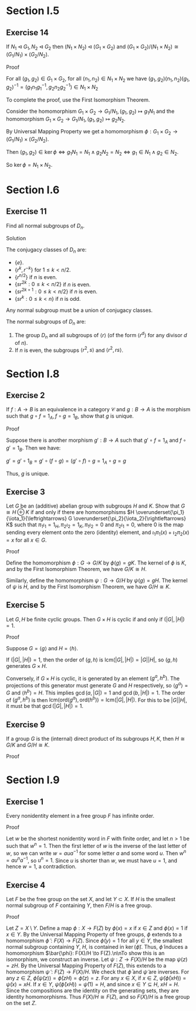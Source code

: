 # Section I.5
## Exercise 14
If $N_1 \triangleleft G_1, N_2 \triangleleft G_2$ then $(N_1 \times N_2) \triangleleft(G_1 \times G_2)$ and $(G_1 \times G_2) /(N_1 \times N_2) \cong(G_1 / N_1) \times(G_2 / N_2)$.

Proof

For all $(g_1,g_2)\in G_1\times G_2$, for all $(n_1,n_2)\in N_1\times N_2$ we have $(g_1,g_2)(n_1,n_2)(g_1,g_2)^{-1}=(g_1n_1g_1^{-1},g_2n_2g_2^{-1})\in N_1\times N_2$

To complete the proof, use the First Isomorphism Theorem.

Consider the homomorphism $G_1 \times G_2 \to G_1/N_1,(g_1,g_2)\mapsto g_1N_1$ and the homomorphism $G_1 \times G_2 \to G_1/N_1,(g_1,g_2)\mapsto g_2N_2$.

By Universal Mapping Property we get a homomorphism $\phi: G_1 \times G_2 \to (G_1/N_1) \times (G_2/N_2)$.

Then $(g_1,g_2)\in\ker\phi\iff g_1N_1=N_1\land g_2N_2=N_2\iff g_1\in N_1\land g_2\in N_2$.

So $\ker\phi=N_1\times N_2$.

# Section I.6
## Exercise 11
Find all normal subgroups of $D_n$.

Solution

The conjugacy classes of $D_n$ are:
- $`\{e\}`$.
- $`\{r^k, r^{-k}\}`$ for $1 \leq k < n/2$.
- $`\{r^{n/2}\}`$ if $n$ is even.
- $`\{s r^{2k} : 0 \leq k < n/2\}`$ if $n$ is even.
- $`\{s r^{2k+1} : 0 \leq k < n/2\}`$ if $n$ is even.
- $`\{s r^k : 0 \leq k < n\}`$ if $n$ is odd.

Any normal subgroup must be a union of conjugacy classes.

The normal subgroups of $D_n$ are:

1.  The group $D_n$ and all subgroups of $\langle r \rangle$ (of the form $\langle r^d \rangle$ for any divisor $d$ of $n$).
2.  If $n$ is even, the subgroups $\langle r^2, s \rangle$ and $\langle r^2, rs \rangle$.


# Section I.8
## Exercise 2
If $f: A \to B$ is an equivalence in a category $\mathcal{C}$ and $g: B \to A$ is the morphism such that $g \circ f=1_A, f \circ g=1_B$, show that $g$ is unique.

Proof

Suppose there is another morphism $g': B \to A$ such that $g' \circ f=1_A$ and $f \circ g'=1_B$. Then we have:

$g' = g' \circ 1_B = g' \circ (f \circ g) = (g' \circ f) \circ g = 1_A \circ g = g$

Thus, $g$ is unique.

## Exercise 3
Let $G$ be an (additive) abelian group with subgroups $H$ and $K$. Show that $G \cong H \oplus K$ if and only if there are homomorphisms $H \overunderset{\pi_1}{\iota_1}{\leftrightarrows} G \overunderset{\pi_2}{\iota_2}{\rightleftarrows} K$ such that $\pi_1 \iota_1=1_H, \pi_2 \iota_2=1_K, \pi_1 \iota_2=0$ and $\pi_2 \iota_1=0$, where 0 is the map sending every element onto the zero (identity) element, and $\iota_1 \pi_1(x)+\iota_2 \pi_2(x)=x$ for all $x \in G$.

Proof

Define the homomorphism $\phi: G \to G/K$ by $\phi(g) = gK$. The kernel of $\phi$ is $K$, and by the First Isomorphism Theorem, we have $G/K \cong H$.

Similarly, define the homomorphism $\psi: G \to G/H$ by $\psi(g) = gH$. The kernel of $\psi$ is $H$, and by the First Isomorphism Theorem, we have $G/H \cong K$.

## Exercise 5
Let $G, H$ be finite cyclic groups. Then $G \times H$ is cyclic if and only if $(|G|,|H|)=1$.

Proof

Suppose $G=\langle g \rangle$ and $H=\langle h \rangle$.

If $(|G|,|H|)=1$, then the order of $(g,h)$ is $\mathrm{lcm}(|G|,|H|)=|G||H|$, so $(g,h)$ generates $G \times H$.

Conversely, if $G \times H$ is cyclic, it is generated by an element $(g^a, h^b)$. The projections of this generator must generate $G$ and $H$ respectively, so $\langle g^a \rangle = G$ and $\langle h^b \rangle = H$. This implies $\gcd(a, |G|) = 1$ and $\gcd(b, |H|) = 1$. The order of $(g^a, h^b)$ is then $\mathrm{lcm}(\mathrm{ord}(g^a), \mathrm{ord}(h^b)) = \mathrm{lcm}(|G|, |H|)$. For this to be $|G||H|$, it must be that $\gcd(|G|, |H|) = 1$.

## Exercise 9
If a group $G$ is the (internal) direct product of its subgroups $H, K$, then $H \cong G / K$ and $G / H \cong K$.

Proof

# Section I.9
## Exercise 1
Every nonidentity element in a free group $F$ has infinite order.

Proof

Let $w$ be the shortest nonidentity word in $F$ with finite order, and let $n>1$ be such that $w^n=1$. Then the first letter of $w$ is the inverse of the last letter of $w$, so we can write $w=a u a^{-1}$ for some letter $a$ and some word $u$. Then $w^n=a u^n a^{-1}$, so $u^n=1$. Since $u$ is shorter than $w$, we must have $u=1$, and hence $w=1$, a contradiction.

## Exercise 4
Let $F$ be the free group on the set $X$, and let $Y \subset X$. If $H$ is the smallest normal subgroup of $F$ containing $Y$, then $F / H$ is a free group.

Proof

Let $Z=X \setminus Y$. Define a map $\phi: X \to F(Z)$ by $\phi(x)=x$ if $x \in Z$ and $\phi(x)=1$ if $x \in Y$. By the Universal Mapping Property of free groups, $\phi$ extends to a homomorphism $\tilde{\phi}: F(X) \to F(Z)$. Since $\tilde{\phi}(y)=1$ for all $y \in Y$, the smallest normal subgroup containing $Y$, $H$, is contained in $\ker(\tilde{\phi})$. Thus, $\tilde{\phi}$ induces a homomorphism $\bar{\phi}: F(X)/H \to F(Z).\n\nTo show this is an isomorphism, we construct an inverse. Let $\psi: Z \to F(X)/H$ be the map $\psi(z) = zH$. By the Universal Mapping Property of $F(Z)$, this extends to a homomorphism $\tilde{\psi}: F(Z) \to F(X)/H$. We check that $\bar{\phi}$ and $\tilde{\psi}$ are inverses. For any $z \in Z$, $\bar{\phi}(\tilde{\psi}(z)) = \bar{\phi}(zH) = \tilde{\phi}(z) = z$. For any $x \in X$, if $x \in Z$, $\tilde{\psi}(\bar{\phi}(xH)) = \tilde{\psi}(x) = xH$. If $x \in Y$, $\tilde{\psi}(\bar{\phi}(xH)) = \tilde{\psi}(1) = H$, and since $x \in Y \subseteq H$, $xH=H$. Since the compositions are the identity on the generating sets, they are identity homomorphisms. Thus $F(X)/H \cong F(Z)$, and so $F(X)/H$ is a free group on the set $Z$.
